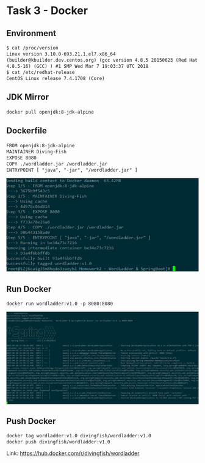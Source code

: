 # Task 3 - Docker

## Environment

```
$ cat /proc/version
Linux version 3.10.0-693.21.1.el7.x86_64 (builder@kbuilder.dev.centos.org) (gcc version 4.8.5 20150623 (Red Hat 4.8.5-16) (GCC) ) #1 SMP Wed Mar 7 19:03:37 UTC 2018
$ cat /etc/redhat-release
CentOS Linux release 7.4.1708 (Core)
```

## JDK Mirror

```
docker pull openjdk:8-jdk-alpine
```

## Dockerfile

```
FROM openjdk:8-jdk-alpine
MAINTAINER Diving-Fish
EXPOSE 8080
COPY ./wordladder.jar /wordladder.jar
ENTRYPOINT [ "java", "-jar", "/wordladder.jar" ]
```
![2][]
## Run Docker

```
docker run wordladder:v1.0 -p 8080:8080
```
![1][]


## Push Docker

```
docker tag wordladder:v1.0 divingfish/wordladder:v1.0
docker push divingfish/wordladder:v1.0
```



Link: https://hub.docker.com/r/divingfish/wordladder

[1]: ./1.png
[2]: ./2.png

